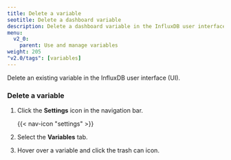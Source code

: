 ```yaml
---
title: Delete a variable
seotitle: Delete a dashboard variable
description: Delete a dashboard variable in the InfluxDB user interface.
menu:
  v2_0:
    parent: Use and manage variables
weight: 205
"v2.0/tags": [variables]
---
```

Delete an existing variable in the InfluxDB user interface (UI).

### Delete a variable

1. Click the **Settings** icon in the navigation bar.

    {{< nav-icon "settings" >}}

2. Select the **Variables** tab.
3. Hover over a variable and click the trash can icon.
